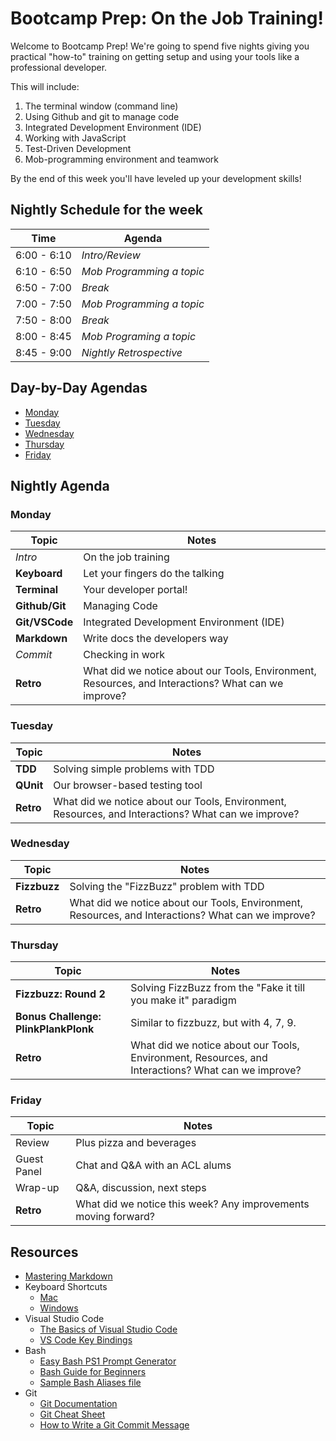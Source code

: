 # Bootcamp Prep: On the Job Training!

Welcome to Bootcamp Prep! We're going to spend five nights giving you
practical "how-to" training on getting setup and using your tools like a
professional developer. 

This will include:
1. The terminal window (command line) 
1. Using Github and git to manage code
1. Integrated Development Environment (IDE)
1. Working with JavaScript
1. Test-Driven Development
1. Mob-programming environment and teamwork

By the end of this week you'll have leveled up your development skills!

## Nightly Schedule for the week

Time           | Agenda       
---            |---           
6:00 - 6:10    | _Intro/Review_ 
6:10 - 6:50    | _Mob Programming a topic_
6:50 - 7:00    | _Break_  
7:00 - 7:50    | _Mob Programming a topic_
7:50 - 8:00    | _Break_
8:00 - 8:45    | _Mob Programing a topic_     
8:45 - 9:00    | _Nightly Retrospective_ 

## Day-by-Day Agendas

* [Monday](1-monday/README.md)
* [Tuesday](2-tuesday/README.md)
* [Wednesday](3-wednesday/README.md)
* [Thursday](4-thursday/README.md)
* [Friday](5-friday/README.md)

## Nightly Agenda

### Monday

Topic | Notes
---|---
_Intro_         | On the job training
**Keyboard**    | Let your fingers do the talking
**Terminal**    | Your developer portal!
**Github/Git**  | Managing Code
**Git/VSCode**  | Integrated Development Environment (IDE)
**Markdown**    | Write docs the developers way
_Commit_        | Checking in work
**Retro**       | What did we notice about our Tools, Environment, Resources, and Interactions? What can we improve? 

### Tuesday

Topic | Notes
---|---
**TDD** | Solving simple problems with TDD
**QUnit** | Our browser-based testing tool
**Retro** | What did we notice about our Tools, Environment, Resources, and Interactions? What can we improve? 

### Wednesday
Topic | Notes
---|---
**Fizzbuzz** | Solving the "FizzBuzz" problem with TDD
**Retro** | What did we notice about our Tools, Environment, Resources, and Interactions? What can we improve? 

### Thursday  
Topic | Notes
---|---
**Fizzbuzz: Round 2** | Solving FizzBuzz from the "Fake it till you make it" paradigm
**Bonus Challenge: PlinkPlankPlonk** | Similar to fizzbuzz, but with 4, 7, 9.
**Retro**       | What did we notice about our Tools, Environment, Resources, and Interactions? What can we improve? 

### Friday

Topic | Notes
---|---
Review         | Plus pizza and beverages
Guest Panel    | Chat and Q&A with an ACL alums
Wrap-up        | Q&A, discussion, next steps
**Retro**       | What did we notice this week? Any improvements moving forward? 


## Resources
* [Mastering Markdown](https://guides.github.com/features/mastering-markdown/)
* Keyboard Shortcuts
  * [Mac](http://www.danrodney.com/mac/)
  * [Windows](http://www.hongkiat.com/blog/100-keyboard-shortcuts-windows/)
* Visual Studio Code
  * [The Basics of Visual Studio Code](https://code.visualstudio.com/Docs/editor/codebasics)
  * [VS Code Key Bindings](http://www.hongkiat.com/blog/key-binding-management-visual-studio-code/)
* Bash
  * [Easy Bash PS1 Prompt Generator](https://ezprompt.net)
  * [Bash Guide for Beginners](http://tille.garrels.be/training/bash/)
  * [Sample Bash Aliases file](code/bash_aliases.md)
* Git
  * [Git Documentation](https://git-scm.com/docs)
  * [Git Cheat Sheet](https://www.git-tower.com/blog/git-cheat-sheet/)
  * [How to Write a Git Commit Message](http://chris.beams.io/posts/git-commit/)
